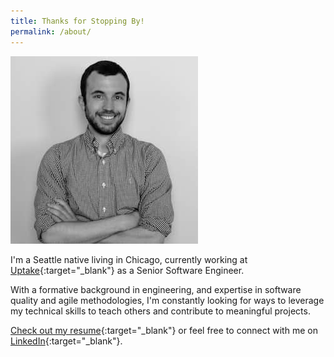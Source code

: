 ```yaml
---
title: Thanks for Stopping By!
permalink: /about/
---
```


<img class="img-circle brian" src="/assets/images/brian.jpg" />

I'm a Seattle native living in Chicago, currently working at [Uptake][uptake]{:target="_blank"} as a Senior Software Engineer.

With a formative background in engineering, and expertise in software quality and agile methodologies, I'm constantly looking for ways to leverage my technical skills to teach others and contribute to meaningful projects.

[Check out my resume][resume]{:target="_blank"} or feel free to connect with me on [LinkedIn][linkedin]{:target="_blank"}.

[uptake]: https://www.uptake.com/
[linkedin]: https://www.linkedin.com/in/bambielli
[resume]: /assets/pdf/Brian-Ambielli-Resume.pdf
[bootcamp]: https://codingbootcamp.northwestern.edu/

